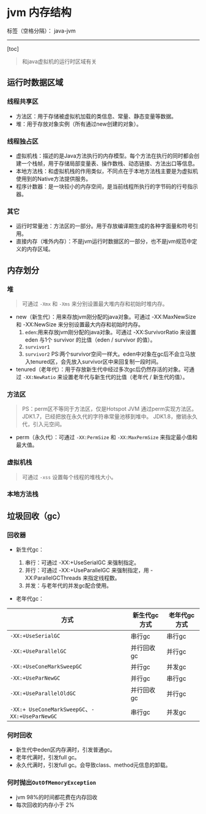# jvm 内存结构

标签（空格分隔）： java-jvm

---
[toc]

> 和java虚拟机的运行时区域有关

## 运行时数据区域

### 线程共享区

- 方法区：用于存储被虚拟机加载的类信息、常量、静态变量等数据。
- 堆：用于存放对象实例（所有通过new创建的对象）。

### 线程独占区

- 虚拟机栈：描述的是Java方法执行的内存模型。每个方法在执行的同时都会创建一个栈帧，用于存储局部变量表、操作数栈、动态链接、方法出口等信息。
- 本地方法栈：和虚拟机栈的作用类似，不同点在于本地方法栈主要是为虚拟机使用到的Native方法提供服务。
- 程序计数器：是一块较小的内存空间，是当前线程所执行的字节码的行号指示器。

### 其它

- 运行时常量池：方法区的一部分。用于存放编译期生成的各种字面量和符号引用。
- 直接内存（堆外内存）：不是jvm运行时数据区的一部分，也不是jvm规范中定义的内存区域。

## 内存划分

### 堆

> 可通过 `-Xmx` 和 `-Xms` 来分别设置最大堆内存和初始时堆内存。

- new（新生代）：用来存放jvm刚分配的java对象。可通过 -XX:MaxNewSize 和 -XX:NewSize 来分别设置最大内存和初始时内存。
    1. `eden`:用来存放jvm刚分配的java对象。可通过 -XX:SurvivorRatio 来设置 eden 与1个 survivor 的比值（eden / survivor 的值）。
    1. `survivor1`
    1. `survivor2`
    PS:两个survivor空间一样大。eden中对象在gc后不会立马放入tenured区，会先放入survivor区中来回复制一段时间。
- tenured（老年代）：用于存放新生代中经过多次gc后仍然存活的对象。可通过 `-XX:NewRatio` 来设置老年代与新生代的比值（老年代 / 新生代的值）。

### 方法区

> PS：perm区不等同于方法区，仅是Hotspot JVM 通过perm实现方法区。
> JDK1.7，已经把放在永久代的字符串常量池移到堆中。
> JDK1.8，撤销永久代，引入元空间。

- perm（永久代）：可通过 `-XX:PermSize` 和 `-XX:MaxPermSize` 来指定最小值和最大值。

### 虚拟机栈

> 可通过 `-xss` 设置每个线程的堆栈大小。

### 本地方法栈

## 垃圾回收（gc）

### 回收器

- 新生代gc：
    1. 串行：可通过 -XX:+UseSerialGC 来强制指定。
    1. 并行：可通过 -XX:+UseParallelGC 来强制指定，用 -XX:ParallelGCThreads 来指定线程数。
    1. 并发：与老年代的并发gc配合使用。

- 老年代gc：

| 方式 | 新生代gc方式 | 老年代gc方式 |
|---|---|---|
| `-XX:+UseSerialGC`| 串行gc | 串行gc |
| `-XX:+UseParallelGC` | 并行回收gc | 并行gc |
| `-XX:+UseConeMarkSweepGC` | 并行gc | 并发gc |
| `-XX:+UseParNewGC` | 并行gc | 串行gc |
| `-XX:+UseParallelOldGC` | 并行回收gc | 并行gc |
| `-XX:+ UseConeMarkSweepGC`、`-XX:+UseParNewGC`| 串行gc | 并发gc |

### 何时回收

- 新生代中eden区内存满时，引发普通gc。
- 老年代满时，引发full gc。
- 永久代满时，引发full gc。会导致class、method元信息的卸载。

### 何时抛出`OutOfMemoryException`

- jvm 98%的时间都花费在内存回收
- 每次回收的内存小于 2%
